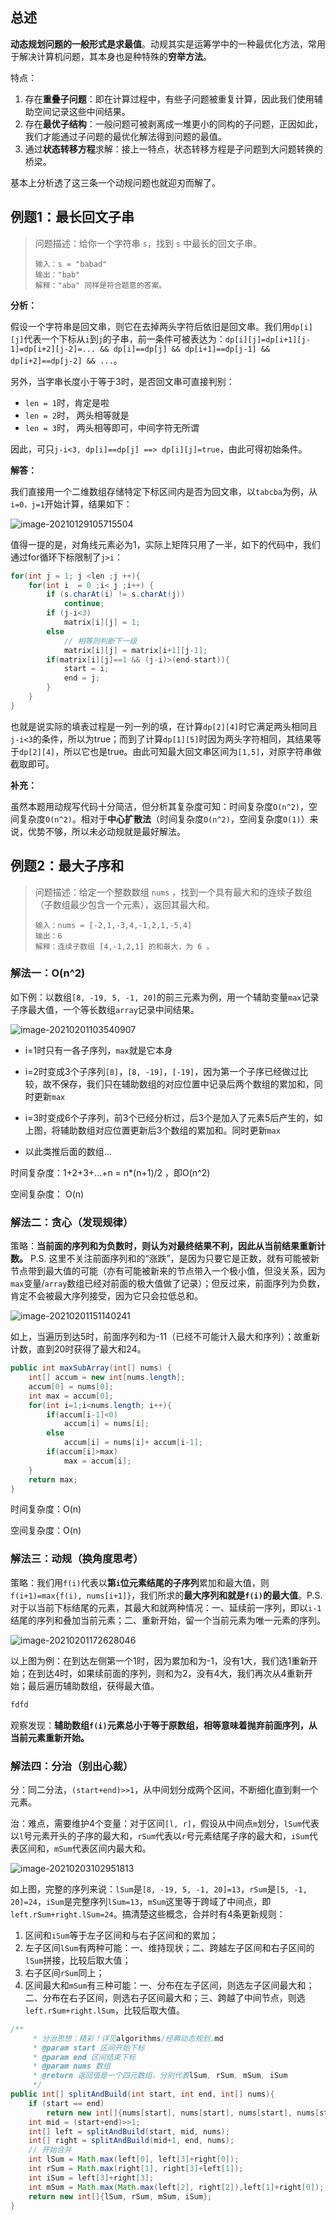 ## 总述

**动态规划问题的一般形式是求最值**。动规其实是运筹学中的一种最优化方法，常用于解决计算机问题，其本身也是种特殊的**穷举方法**。

特点：

1. 存在**重叠子问题**：即在计算过程中，有些子问题被重复计算，因此我们使用辅助空间记录这些中间结果。
2. 存在**最优子结构**：一般问题可被剥离成一堆更小的同构的子问题，正因如此，我们才能通过子问题的最优化解法得到问题的最值。
3. 通过**状态转移方程**求解：接上一特点，状态转移方程是子问题到大问题转换的桥梁。

基本上分析透了这三条一个动规问题也就迎刃而解了。

## 例题1：最长回文子串

> 问题描述：给你一个字符串 `s`，找到 `s` 中最长的回文子串。
>
> ```
> 输入：s = "babad"
> 输出："bab"
> 解释："aba" 同样是符合题意的答案。
> ```

**分析：**

假设一个字符串是回文串，则它在去掉两头字符后依旧是回文串。我们用`dp[i][j]`代表一个下标从`i`到`j`的子串，前一条件可被表达为：`dp[i][j]=dp[i+1][j-1]=dp[i+2][j-2]=... && dp[i]==dp[j] && dp[i+1]==dp[j-1] && dp[i+2]==dp[j-2] && ...`。

另外，当字串长度小于等于3时，是否回文串可直接判别：

- `len = 1`时，肯定是啦
- `len = 2`时， 两头相等就是
- `len = 3`时， 两头相等即可，中间字符无所谓

因此，可只`j-i<3, dp[i]==dp[j] ==> dp[i][j]=true`，由此可得初始条件。

**解答：**

我们直接用一个二维数组存储特定下标区间内是否为回文串，以`tabcba`为例，从`i=0，j=1`开始计算，结果如下：

![image-20210129105715504](https://i.loli.net/2021/01/29/VsLBy6l8RYDxd7w.png)

值得一提的是，对角线元素必为1，实际上矩阵只用了一半，如下的代码中，我们通过for循环下标限制了`j>i`：

```java
for(int j = 1; j <len ;j ++){
    for(int i  = 0 ;i< j ;i++) {
        if (s.charAt(i) != s.charAt(j))
            continue;
        if (j-i<3)
            matrix[i][j] = 1;
        else
            // 相等则判断下一级
            matrix[i][j] = matrix[i+1][j-1];
        if(matrix[i][j]==1 && (j-i)>(end-start)){
            start = i;
            end = j;
        }
    }
}
```

也就是说实际的填表过程是一列一列的填，在计算`dp[2][4]`时它满足两头相同且`j-i<3`的条件，所以为true；而到了计算`dp[1][5]`时因为两头字符相同，其结果等于`dp[2][4]`，所以它也是true。由此可知最大回文串区间为`[1,5]`，对原字符串做截取即可。

**补充：**

虽然本题用动规写代码十分简洁，但分析其复杂度可知：时间复杂度`O(n^2)`，空间复杂度`O(n^2)`。相对于**中心扩散法**（时间复杂度`O(n^2)`，空间复杂度`O(1)`）来说，优势不够，所以未必动规就是最好解法。

## 例题2：最大子序和

> 问题描述：给定一个整数数组 `nums` ，找到一个具有最大和的连续子数组（子数组最少包含一个元素），返回其最大和。
>
> ```
> 输入：nums = [-2,1,-3,4,-1,2,1,-5,4]
> 输出：6
> 解释：连续子数组 [4,-1,2,1] 的和最大，为 6 。
> ```

### 解法一：O(n^2)

如下例：以数组`[8, -19, 5, -1, 20]`的前三元素为例，用一个辅助变量`max`记录子序最大值，一个等长数组`array`记录中间结果。

![image-20210201103540907](https://i.loli.net/2021/02/01/KYrEyzOwjkQ9q2v.png)

- i=1时只有一各子序列，`max`就是它本身

- i=2时变成3个子序列`[8]`，`[8, -19]`，`[-19]`，因为第一个子序已经做过比较，故不保存，我们只在辅助数组的对应位置中记录后两个数组的累加和，同时更新`max`
- i=3时变成6个子序列，前3个已经分析过，后3个是加入了元素5后产生的，如上图，将辅助数组对应位置更新后3个数组的累加和。同时更新`max`
- 以此类推后面的数组...

时间复杂度：1+2+3+...+n = n*(n+1)/2 ，即O(n^2)

空间复杂度： O(n)

### 解法二：贪心（发现规律）

策略：**当前面的序列和为负数时，则认为对最终结果不利，因此从当前结果重新计数。** P.S. 这里不关注前面序列和的“涨跌”，是因为只要它是正数，就有可能被新节点带到最大值的可能（亦有可能被新来的节点带入一个极小值，但没关系，因为`max`变量/`array`数组已经对前面的极大值做了记录）；但反过来，前面序列为负数，肯定不会被最大序列接受，因为它只会拉低总和。

![image-20210201151140241](https://i.loli.net/2021/02/01/gtE8xKByU2pJPkr.png)

如上，当遍历到达5时，前面序列和为-11（已经不可能计入最大和序列）；故重新计数，直到20时获得了最大和24。

```java
public int maxSubArray(int[] nums) {
    int[] accum = new int[nums.length];
    accum[0] = nums[0];
    int max = accum[0];
    for(int i=1;i<nums.length; i++){
        if(accum[i-1]<0)
            accum[i] = nums[i];
        else
            accum[i] = nums[i]+ accum[i-1];
        if(accum[i]>max)
            max = accum[i];
    }
    return max;
}
```

时间复杂度：O(n)

空间复杂度：O(n)

### 解法三：动规（换角度思考）

策略：我们用`f(i)`代表以**第`i`位元素结尾的子序列**累加和最大值，则`f(i+1)=max{f(i), nums[i+1]}`，我们所求的**最大序列和就是`f(i)`的最大值**。P.S. 对于以当前下标结尾的元素，其最大和就两种情况：一、延续前一序列，即以`i-1`结尾的序列和叠加当前元素；二、重新开始，留一个当前元素为唯一元素的序列。

![image-20210201172628046](https://i.loli.net/2021/02/01/H365CP4YAnLIKBg.png)

以上图为例：在到达左侧第一个1时，因为累加和为-1，没有1大，我们选1重新开始；在到达4时，如果续前面的序列，则和为2，没有4大，我们再次从4重新开始；最后遍历辅助数组，获得最大值。

```java
fdfd
```

观察发现：**辅助数组`f(i)`元素总小于等于原数组，相等意味着抛弃前面序列，从当前元素重新开始。**

### 解法四：分治（别出心裁）

分：同二分法，`(start+end)>>1`，从中间划分成两个区间，不断细化直到剩一个元素。

治：难点，需要维护4个变量：对于区间`[l, r]`，假设从中间点`m`划分，`lSum`代表以`l`号元素开头的子序的最大和，`rSum`代表以`r`号元素结尾子序的最大和，`iSum`代表区间和，`mSum`代表区间内最大和。

![image-20210203102951813](https://i.loli.net/2021/02/03/9dU4sykmGZ7lzBD.png)

如上图，完整的序列来说：`lSum`是`[8, -19, 5, -1, 20]=13`，`rSum`是`[5, -1, 20]=24`，`iSum`是完整序列`lSum=13`，`mSum`这里等于跨域了中间点，即`left.rSum+right.lSum=24`。搞清楚这些概念，合并时有4条更新规则：

1. 区间和`iSum`等于左子区间和与右子区间和的累加；
2. 左子区间`lSum`有两种可能：一、维持现状；二、跨越左子区间和右子区间的`lSum`拼接，比较后取大值；
3. 右子区间`rSum`同上；
4. 区间最大和`mSum`有三种可能：一、分布在左子区间，则选左子区间最大和；二、分布在右子区间，则选右子区间最大和；三、跨越了中间节点，则选`left.rSum+right.lSum`，比较后取大值。

```java
/**
     * 分治思想：精彩！详见algorithms/经典动态规划.md
     * @param start 区间开始下标
     * @param end 区间结束下标
     * @param nums 数组
     * @return 返回值是一个四元数组，分别代表lSum, rSum, mSum, iSum
     */
public int[] splitAndBuild(int start, int end, int[] nums){
    if (start == end)
        return new int[]{nums[start], nums[start], nums[start], nums[start]};
    int mid = (start+end)>>1;
    int[] left = splitAndBuild(start, mid, nums);
    int[] right = splitAndBuild(mid+1, end, nums);
    // 开始合并
    int lSum = Math.max(left[0], left[3]+right[0]);
    int rSum = Math.max(right[1], right[3]+left[1]);
    int iSum = left[3]+right[3];
    int mSum = Math.max(Math.max(left[2], right[2]),left[1]+right[0]);
    return new int[]{lSum, rSum, mSum, iSum};
}
```

